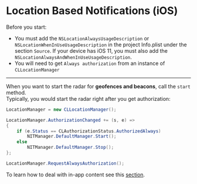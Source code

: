 # Location Based Notifications (iOS)

Before you start:

* You must add the `NSLocationAlwaysUsageDescription` or `NSLocationWhenInUseUsageDescription` in the project Info.plist under the section `Source`. If your device has iOS 11, you must also add the `NSLocationAlwaysAndWhenInUseUsageDescription`.
* You will need to get `Always authorization`  from an instance of  `CLLocationManager`
___
When you want to start the radar for **geofences and beacons**, call the ```start``` method.
<br>Typically, you would start the radar right after you get authorization:

```csharp
LocationManager = new CLLocationManager();

LocationManager.AuthorizationChanged += (s, e) =>
{
    if (e.Status == CLAuthorizationStatus.AuthorizedAlways)
        NITManager.DefaultManager.Start();
    else
        NITManager.DefaultManager.Stop();
};

LocationManager.RequestAlwaysAuthorization();
```

To learn how to deal with in-app content see this [section](handle-content.md).
